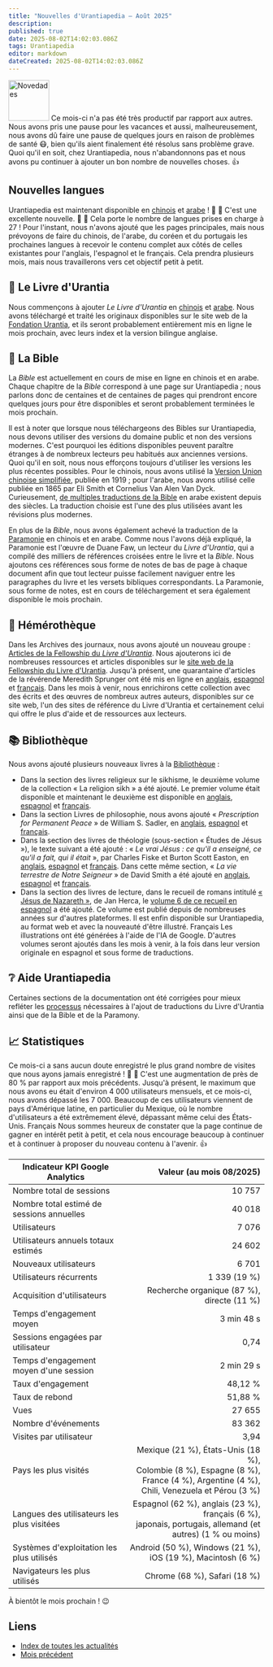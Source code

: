 ```yaml
---
title: "Nouvelles d'Urantiapedia — Août 2025"
description: 
published: true
date: 2025-08-02T14:02:03.086Z
tags: Urantiapedia
editor: markdown
dateCreated: 2025-08-02T14:02:03.086Z
---
```


<img src="/_assets/svg/icon-news.svg" alt="Novedades" style="width: 80px;"> Ce mois-ci n'a pas été très productif par rapport aux autres. Nous avons pris une pause pour les vacances et aussi, malheureusement, nous avons dû faire une pause de quelques jours en raison de problèmes de santé :mask:, bien qu'ils aient finalement été résolus sans problème grave. Quoi qu'il en soit, chez Urantiapedia, nous n'abandonnons pas et nous avons pu continuer à ajouter un bon nombre de nouvelles choses. :+1:

## Nouvelles langues

Urantiapedia est maintenant disponible en [chinois](/zh/home) et [arabe](/ar/home) ! :tada: :tada: C'est une excellente nouvelle. :clap: :clap: Cela porte le nombre de langues prises en charge à 27 ! Pour l'instant, nous n'avons ajouté que les pages principales, mais nous prévoyons de faire du chinois, de l'arabe, du coréen et du portugais les prochaines langues à recevoir le contenu complet aux côtés de celles existantes pour l'anglais, l'espagnol et le français. Cela prendra plusieurs mois, mais nous travaillerons vers cet objectif petit à petit.

## :blue_book: Le Livre d'Urantia

Nous commençons à ajouter _Le Livre d'Urantia_ en [chinois](/zh/The_Urantia_Book/1) et [arabe](/ar/The_Urantia_Book/1). Nous avons téléchargé et traité les originaux disponibles sur le site web de la [Fondation Urantia](https://www.urantia.org), et ils seront probablement entièrement mis en ligne le mois prochain, avec leurs index et la version bilingue anglaise.

## :closed_book: La Bible

La _Bible_ est actuellement en cours de mise en ligne en chinois et en arabe. Chaque chapitre de la _Bible_ correspond à une page sur Urantiapedia ; nous parlons donc de centaines et de centaines de pages qui prendront encore quelques jours pour être disponibles et seront probablement terminées le mois prochain.

Il est à noter que lorsque nous téléchargeons des Bibles sur Urantiapedia, nous devons utiliser des versions du domaine public et non des versions modernes. C'est pourquoi les éditions disponibles peuvent paraître étranges à de nombreux lecteurs peu habitués aux anciennes versions. Quoi qu'il en soit, nous nous efforçons toujours d'utiliser les versions les plus récentes possibles. Pour le chinois, nous avons utilisé la [Version Union chinoise simplifiée](https://en.wikipedia.org/wiki/Chinese_Union_Version), publiée en 1919 ; pour l'arabe, nous avons utilisé celle publiée en 1865 par Eli Smith et Cornelius Van Alen Van Dyck. Curieusement, [de multiples traductions de la Bible](https://en.wikipedia.org/wiki/Bible_translations_into_Arabic) en arabe existent depuis des siècles. La traduction choisie est l'une des plus utilisées avant les révisions plus modernes.

En plus de la _Bible_, nous avons également achevé la traduction de la [Paramonie](https://urantia-book.org/urantiabook/paramony/) en chinois et en arabe. Comme nous l'avons déjà expliqué, la Paramonie est l'œuvre de Duane Faw, un lecteur du _Livre d'Urantia_, qui a compilé des milliers de références croisées entre le livre et la _Bible_. Nous ajoutons ces références sous forme de notes de bas de page à chaque document afin que tout lecteur puisse facilement naviguer entre les paragraphes du livre et les versets bibliques correspondants. La Paramonie, sous forme de notes, est en cours de téléchargement et sera également disponible le mois prochain.

## :page_with_curl: Hémérothèque

Dans les Archives des journaux, nous avons ajouté un nouveau groupe : [Articles de la Fellowship du _Livre d'Urantia_](/fr/index/articles_fellowship). Nous ajouterons ici de nombreuses ressources et articles disponibles sur le [site web de la Fellowship du Livre d'Urantia](https://www.urantiabook.org/). Jusqu'à présent, une quarantaine d'articles de la révérende Meredith Sprunger ont été mis en ligne en [anglais](/en/index/articles_fellowship), [espagnol](/es/index/articles_fellowship) et [français](/fr/index/articles_fellowship). Dans les mois à venir, nous enrichirons cette collection avec des écrits et des œuvres de nombreux autres auteurs, disponibles sur ce site web, l'un des sites de référence du Livre d'Urantia et certainement celui qui offre le plus d'aide et de ressources aux lecteurs.

## :books: Bibliothèque

Nous avons ajouté plusieurs nouveaux livres à la [Bibliothèque](/en/index/books) :
- Dans la section des livres religieux sur le sikhisme, le deuxième volume de la collection « La religion sikh » a été ajouté. Le premier volume était disponible et maintenant le deuxième est disponible en [anglais](/en/book/Sikhism/The_Sikh_Religion_Volume_2), [espagnol](/es/book/Sikhism/The_Sikh_Religion_Volume_2) et [français](/fr/book/Sikhism/The_Sikh_Religion_Volume_2).
- Dans la section Livres de philosophie, nous avons ajouté « _Prescription for Permanent Peace_ » de William S. Sadler, en [anglais](/en/book/William_S_Sadler/Prescription_for_Permanent_Peace), [espagnol](/es/book/William_S_Sadler/Prescription_for_Permanent_Peace) et [français](/fr/book/William_S_Sadler/Prescription_for_Permanent_Peace).
- Dans la section des livres de théologie (sous-section « Études de Jésus »), le texte suivant a été ajouté : « _Le vrai Jésus : ce qu'il a enseigné, ce qu'il a fait, qui il était_ », par Charles Fiske et Burton Scott Easton, en [anglais](/en/book/Charles_Fiske_And_Burton_Scott_Easton/The_Real_Jesus), [espagnol](/es/book/Charles_Fiske_And_Burton_Scott_Easton/The_Real_Jesus) et [français](/fr/book/Charles_Fiske_And_Burton_Scott_Easton/The_Real_Jesus). Dans cette même section, « _La vie terrestre de Notre Seigneur_ » de David Smith a été ajouté en [anglais](/en/book/David_Smith/Our_Lords_Earthly_Life), [espagnol](/es/book/David_Smith/Our_Lords_Earthly_Life) et [français](/fr/book/David_Smith/Our_Lords_Earthly_Life).
- Dans la section des livres de lecture, dans le recueil de romans intitulé [« Jésus de Nazareth »](/es/book/Jan_Herca/Jesus_of_Nazareth), de Jan Herca, le [volume 6 de ce recueil en espagnol](/es/book/Jan_Herca/Jesus_of_Nazareth_Vol_06) a été ajouté. Ce volume est publié depuis de nombreuses années sur d'autres plateformes. Il est enfin disponible sur Urantiapedia, au format web et avec la nouveauté d'être illustré. Français Les illustrations ont été générées à l'aide de l'IA de Google. D'autres volumes seront ajoutés dans les mois à venir, à la fois dans leur version originale en espagnol et sous forme de traductions.

## :grey_question: Aide Urantiapedia

Certaines sections de la documentation ont été corrigées pour mieux refléter les [processus](/fr/help/github_paramony) nécessaires à l'ajout de traductions du Livre d'Urantia ainsi que de la Bible et de la Paramony.

## :chart_with_upwards_trend: Statistiques

Ce mois-ci a sans aucun doute enregistré le plus grand nombre de visites que nous ayons jamais enregistré ! :clap: :clap: C'est une augmentation de près de 80 % par rapport aux mois précédents. Jusqu'à présent, le maximum que nous avons eu était d'environ 4 000 utilisateurs mensuels, et ce mois-ci, nous avons dépassé les 7 000. Beaucoup de ces utilisateurs viennent de pays d'Amérique latine, en particulier du Mexique, où le nombre d'utilisateurs a été extrêmement élevé, dépassant même celui des États-Unis. Français Nous sommes heureux de constater que la page continue de gagner en intérêt petit à petit, et cela nous encourage beaucoup à continuer et à continuer à proposer du nouveau contenu à l'avenir. :+1:

Indicateur KPI Google Analytics | Valeur (au mois 08/2025)
--- | ---:
Nombre total de sessions | 10 757
Nombre total estimé de sessions annuelles | 40 018
Utilisateurs | 7 076
Utilisateurs annuels totaux estimés | 24 602
Nouveaux utilisateurs | 6 701
Utilisateurs récurrents | 1 339 (19 %)
Acquisition d'utilisateurs | Recherche organique (87 %), directe (11 %)
Temps d'engagement moyen | 3 min 48 s
Sessions engagées par utilisateur | 0,74
Temps d'engagement moyen d'une session | 2 min 29 s
Taux d'engagement | 48,12 %
Taux de rebond | 51,88 %
Vues | 27 655
Nombre d'événements | 83 362
Visites par utilisateur | 3,94
Pays les plus visités | Mexique (21 %), États-Unis (18 %), <br>Colombie (8 %), Espagne (8 %), <br>France (4 %), Argentine (4 %), <br>Chili, Venezuela et Pérou (3 %)
Langues des utilisateurs les plus visitées | Espagnol (62 %), anglais (23 %), français (6 %), <br>japonais, portugais, allemand (et autres) (1 % ou moins)
Systèmes d'exploitation les plus utilisés | Android (50 %), Windows (21 %), iOS (19 %), Macintosh (6 %)
Navigateurs les plus utilisés | Chrome (68 %), Safari (18 %)

À bientôt le mois prochain ! :wink:

## Liens

- [Index de toutes les actualités](/fr/news)
- [Mois précédent](/fr/news/2025/07)
